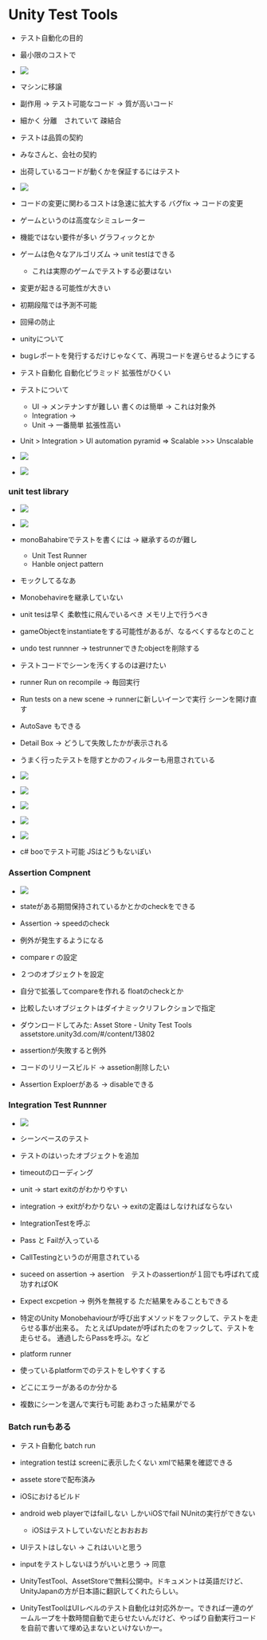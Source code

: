 # Unity Test Tools
* テスト自動化の目的
* 最小限のコストで
* ![](images/IMG_0333.jpg)
* マシンに移譲
* 副作用 -> テスト可能なコード ->  質が高いコード
* 細かく 分離　されていて 疎結合
* テストは品質の契約
* みなさんと、会社の契約
* 出荷しているコードが動くかを保証するにはテスト
* ![](images/IMG_0337.jpg)

* コードの変更に関わるコストは急速に拡大する バグfix -> コードの変更

* ゲームというのは高度なシミュレーター
* 機能ではない要件が多い グラフィックとか
* ゲームは色々なアルゴリズム -> unit testはできる
	* これは実際のゲームでテストする必要はない
* 変更が起きる可能性が大きい
* 初期段階では予測不可能
* 回帰の防止

* unityについて
* bugレポートを発行するだけじゃなくて、再現コードを遅らせるようにする

* テスト自動化 自動化ピラミッド 拡張性がひくい
* テストについて
	* UI -> メンテナンすが難しい 書くのは簡単 -> これは対象外
	* Integration -> 
	* Unit -> 一番簡単 拡張性高い
* Unit > Integration > UI  automation pyramid  =>  Scalable >>> Unscalable
* ![](images/IMG_0338.jpg)
* ![](images/IMG_0340.jpg)

### unit test library
* ![](images/IMG_0342.jpg)
* ![](images/IMG_0344.jpg)

* monoBahabireでテストを書くには -> 継承するのが難し
	* Unit Test Runner
	* Hanble onject pattern

* モックしてるなあ
* Monobehavireを継承していない
* unit tesは早く 柔軟性に飛んでいるべき メモリ上で行うべき
* gameObjectをinstantiateをする可能性があるが、なるべくするなとのこと
* undo test runnner -> testrunnerできたobjectを削除する
* テストコードでシーンを汚くするのは避けたい
* runner Run on recompile -> 毎回実行
* Run tests on a new scene -> runnerに新しいイーンで実行 シーンを開け直す
* AutoSave もできる
* Detail Box -> どうして失敗したかが表示される
* うまく行ったテストを隠すとかのフィルターも用意されている
* ![](images/IMG_0346.jpg)
* ![](images/IMG_0348.jpg)
* ![](images/IMG_0350.jpg)
* ![](images/IMG_0353.jpg)
* ![](images/IMG_0358.jpg)
* c# booでテスト可能 JSはどうもないぽい

### Assertion Compnent
* ![](images/IMG_0362.jpg)
* stateがある期間保持されているかとかのcheckをできる
* Assertion -> speedのcheck
* 例外が発生するようになる

* compareｒの設定
* ２つのオブジェクトを設定
* 自分で拡張してcompareを作れる floatのcheckとか
* 比較したいオブジェクトはダイナミックリフレクションで指定

* ダウンロードしてみた: Asset Store - Unity Test Tools assetstore.unity3d.com/#/content/13802
* assertionが失敗すると例外
* コードのリリースビルド -> assetion削除したい
* Assertion Exploerがある -> disableできる

### Integration Test Runnner
* ![](images/IMG_0364.jpg)
* シーンベースのテスト
* テストのはいったオブジェクトを追加
* timeoutのローディング
* unit -> start exitのがわかりやすい
* integration -> exitがわかりない -> exitの定義はしなければならない
* IntegrationTestを呼ぶ
* Pass と Failが入っている
* CallTestingというのが用意されている
* suceed on assertion -> asertion　テストのassertionが１回でも呼ばれて成功すればOK
* Expect excpetion ->  例外を無視する ただ結果をみることもできる

* 特定のUnity Monobehaviourが呼び出すメソッドをフックして、テストを走らせる事が出来る。  たとえばUpdateが呼ばれたのをフックして、テストを走らせる。 通過したらPassを呼ぶ。など

* platform runner
* 使っているplatformでのテストをしやすくする
* どこにエラーがあるのか分かる
* 複数にシーンを選んで実行も可能 あわさった結果がでる

### Batch runもある
* テスト自動化 batch run
* integration testは screenに表示したくない xmlで結果を確認できる

* assete storeで配布済み


* iOSにおけるビルド
* android web playerではfailしない しかいiOSでfail NUnitの実行ができない
	* iOSはテストしていないだとおおおお

* UIテストはしない -> これはいいと思う
* inputをテストしないほうがいいと思う -> 同意

* UnityTestTool、AssetStoreで無料公開中。ドキュメントは英語だけど、UnityJapanの方が日本語に翻訳してくれたらしい。

* UnityTestToolはUIレベルのテスト自動化は対応外かー。できれば一連のゲームループを十数時間自動で走らせたいんだけど、やっぱり自動実行コードを自前で書いて埋め込まないといけないかー。

